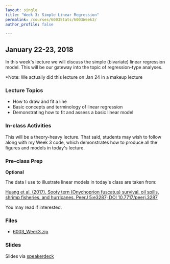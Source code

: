 ```yaml
---
layout: single
title: "Week 3: Simple Linear Regression"
permalink: /courses/6003Stats/6003Week3/
author_profile: false

---
```


## January 22-23, 2018

In this week's lecture we will discuss the simple (bivariate) linear regression model. This will be our gateway into the topic of regression-type analyses.

*Note: We actually did this lecture on Jan 24 in a makeup lecture

### Lecture Topics

* How to draw and fit a line
* Basic concepts and terminology of linear regression
* Demonstrating how to fit and assess a basic linear model
	
### In-class Activities

This will be a theory-heavy lecture. That said, students may wish to follow along with my Week 3 code, which demonstrates how to produce all the figures and models in today's lecture. 

### Pre-class Prep

**Optional**

The data I use to illustrate linear models in today's class are taken from:

[Huang et al. (2017), Sooty tern (Onychoprion fuscatus) survival, oil spills, shrimp fisheries, and hurricanes. PeerJ 5:e3287; DOI 10.7717/peerj.3287](https://peerj.com/articles/3287/)

You may read if interested. 

### Files

- [6003_Week3.zip](/assets/images/6003/6003_Week3.zip)

### Slides

<script async class="speakerdeck-embed" data-id="5675494ee57146ea8698365e007b272b" data-ratio="1.77777777777778" src="//speakerdeck.com/assets/embed.js"></script>

Slides via [speakerdeck](https://speakerdeck.com/pandalusplatyceros/fish-6000-week-3-simple-linear-regression)


